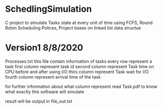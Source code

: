 # SchedlingSimulation
C project to simulate Tasks state at every unit of time using FCFS, Round Robin Scheduling Polices, Project bases on linked list data structue

# Version1 8/8/2020
Processes.txt this file contain information of tasks every row represent a task 
first column represent task id
second column represent Task time on CPU before and after using I/O
thirs column represent Task wait for I/O  
fourth column represent arrival time of the task

for further information about what column represent read Task.pdf to know what exactly this software will simulate 

result will be output in file_out.txt 
